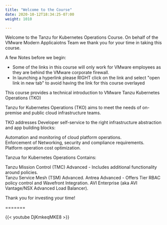 ```yaml
---
title: "Welcome to the Course"
date: 2020-10-12T18:34:25-07:00
weight: 1010

---
```


Welcome to the Tanzu for  Kubernetes Operations Course. On behalf of the VMware Modern Applicaiotns Team we thank you for your time in taking this course.

A few Notes before we begin:  
- Some of the links in this course will only work for VMware employees as they are behind the VMware corporate firewall.   
- In launching a hyperlink please RIGHT click on the link and select "open link in new tab" to avoid having the link for this course overlayed  

This course provides a technical introduction to VMware Tanzu Kubernetes Operations (TKO)  

Tanzu for Kubernetes Operations (TKO) aims to meet the needs of on-premise and public cloud infrastructure teams.  

TKO addresses Developer self-service to the right infrastructure abstraction and app building blocks:  

Automation and monitoring of cloud platform operations.    
Enforcement of Networking, security and compliance requirements.    
Platform operation cost optimization.    

Tanzua for  Kubernetes Operations Contains:  

Tanzu Mission Control (TMC) Advanced - Includes additional functionality around policies.  
Tanzu Service Mesh (TSM) Advanced.
Antrea Advanced - Offers Tier RBAC policy control and Wavefront Integration. 
AVI Enterprise (aka AVI Vantage/NSX Advanced Load Balancer).

Thank you for investing your time!

=======


{{< youtube  DjKmkeqMKE8 >}}
